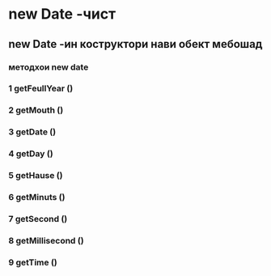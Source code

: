# new Date -чист 
## new Date  -ин коструктори нави обект мебошад
### методхои new date 
### 1  getFeullYear  ()
### 2 getMouth       ()
### 3 getDate        ()
### 4 getDay         ()
### 5 getHause       ()
### 6 getMinuts      ()
### 7 getSecond      ()
### 8 getMillisecond ()
### 9 getTime        ()